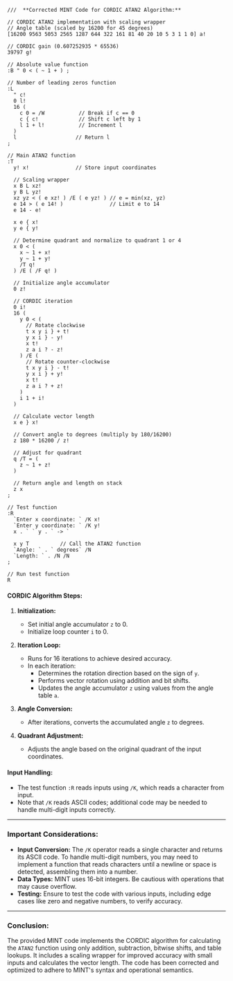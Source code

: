 ```
///  **Corrected MINT Code for CORDIC ATAN2 Algorithm:**

// CORDIC ATAN2 implementation with scaling wrapper
// Angle table (scaled by 16200 for 45 degrees)
[16200 9563 5053 2565 1287 644 322 161 81 40 20 10 5 3 1 1 0] a!

// CORDIC gain (0.607252935 * 65536)
39797 g!

// Absolute value function
:B " 0 < ( ~ 1 + ) ;

// Number of leading zeros function
:L
  " c!
  0 l!
  16 (
    c 0 = /W           // Break if c == 0
    c { c!             // Shift c left by 1
    l 1 + l!           // Increment l
  )
  l                   // Return l
;

// Main ATAN2 function
:T
  y! x!               // Store input coordinates

  // Scaling wrapper
  x B L xz!
  y B L yz!
  xz yz < ( e xz! ) /E ( e yz! ) // e = min(xz, yz)
  e 14 > ( e 14! )               // Limit e to 14
  e 14 - e!

  x e { x!
  y e { y!

  // Determine quadrant and normalize to quadrant 1 or 4
  x 0 < (
    x ~ 1 + x!
    y ~ 1 + y!
    /T q!
  ) /E ( /F q! )

  // Initialize angle accumulator
  0 z!

  // CORDIC iteration
  0 i!
  16 (
    y 0 < (
      // Rotate clockwise
      t x y i } + t!
      y x i } - y!
      x t!
      z a i ? - z!
    ) /E (
      // Rotate counter-clockwise
      t x y i } - t!
      y x i } + y!
      x t!
      z a i ? + z!
    )
    i 1 + i!
  )

  // Calculate vector length
  x e } x!

  // Convert angle to degrees (multiply by 180/16200)
  z 180 * 16200 / z!

  // Adjust for quadrant
  q /T = (
    z ~ 1 + z!
  )

  // Return angle and length on stack
  z x
;

// Test function
:R
  `Enter x coordinate: ` /K x!
  `Enter y coordinate: ` /K y!
  x . ` ` y . ` -> `

  x y T          // Call the ATAN2 function
  `Angle: ` . ` degrees` /N
  `Length: ` . /N /N
;

// Run test function
R
```

#### **CORDIC Algorithm Steps:**

1. **Initialization:**
   - Set initial angle accumulator `z` to 0.
   - Initialize loop counter `i` to 0.

2. **Iteration Loop:**
   - Runs for 16 iterations to achieve desired accuracy.
   - In each iteration:
     - Determines the rotation direction based on the sign of `y`.
     - Performs vector rotation using addition and bit shifts.
     - Updates the angle accumulator `z` using values from the angle table `a`.

3. **Angle Conversion:**
   - After iterations, converts the accumulated angle `z` to degrees.

4. **Quadrant Adjustment:**
   - Adjusts the angle based on the original quadrant of the input coordinates.

#### **Input Handling:**

- The test function `:R` reads inputs using `/K`, which reads a character from input.
- Note that `/K` reads ASCII codes; additional code may be needed to handle multi-digit inputs correctly.

---

### **Important Considerations:**

- **Input Conversion:** The `/K` operator reads a single character and returns its ASCII code. To handle multi-digit numbers, you may need to implement a function that reads characters until a newline or space is detected, assembling them into a number.
- **Data Types:** MINT uses 16-bit integers. Be cautious with operations that may cause overflow.
- **Testing:** Ensure to test the code with various inputs, including edge cases like zero and negative numbers, to verify accuracy.

---

### **Conclusion:**

The provided MINT code implements the CORDIC algorithm for calculating the `ATAN2` function using only addition, subtraction, bitwise shifts, and table lookups. It includes a scaling wrapper for improved accuracy with small inputs and calculates the vector length. The code has been corrected and optimized to adhere to MINT's syntax and operational semantics.
